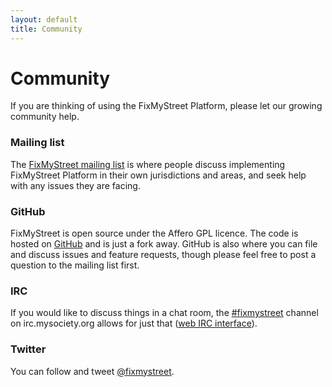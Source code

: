 ```yaml
---
layout: default
title: Community
---
```


# Community

<p class="lead">If you are thinking of using the FixMyStreet Platform, please
let our growing community help.</p>

<div class="row-fluid">
<div class="span6">
<h3>Mailing list</h3>

<p>The <a href="https://secure.mysociety.org/admin/lists/mailman/listinfo/fixmystreet">FixMyStreet
mailing list</a> is where people discuss implementing FixMyStreet Platform in
their own jurisdictions and areas, and seek help with any issues they are
facing.</p>

</div>
<div class="span6">
<h3>GitHub</h3>

<p>FixMyStreet is open source under the Affero GPL licence. The code is hosted
on <a href="https://github.com/mysociety/fixmystreet">GitHub</a> and is just a
fork away. GitHub is also where you can file and discuss issues and feature
requests, though please feel free to post a question to the mailing list
first.</p>

</div>
</div>

<div class="row-fluid">
<div class="span6">
<h3>IRC</h3>

<p>If you would like to discuss things in a chat room, the <a
href="irc://irc.mysociety.org/fixmystreet">#fixmystreet</a> channel on
irc.mysociety.org allows for just that (<a
href="http://www.irc.mysociety.org/">web IRC interface</a>).</p>

</div>
<div class="span6">
<h3>Twitter</h3>

<p>You can follow and tweet <a href="http://twitter.com/fixmystreet">@fixmystreet</a>.</p>

</div>
</div>

